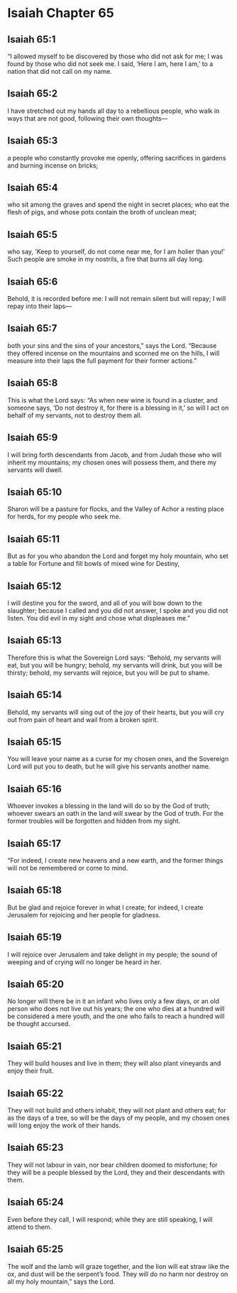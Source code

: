 # Isaiah Chapter 65

## Isaiah 65:1
“I allowed myself to be discovered by those who did not ask for me; I was found by those who did not seek me. I said, ‘Here I am, here I am,’ to a nation that did not call on my name.

## Isaiah 65:2
I have stretched out my hands all day to a rebellious people, who walk in ways that are not good, following their own thoughts—

## Isaiah 65:3
a people who constantly provoke me openly, offering sacrifices in gardens and burning incense on bricks;

## Isaiah 65:4
who sit among the graves and spend the night in secret places; who eat the flesh of pigs, and whose pots contain the broth of unclean meat;

## Isaiah 65:5
who say, ‘Keep to yourself, do not come near me, for I am holier than you!’ Such people are smoke in my nostrils, a fire that burns all day long.

## Isaiah 65:6
Behold, it is recorded before me: I will not remain silent but will repay; I will repay into their laps—

## Isaiah 65:7
both your sins and the sins of your ancestors,” says the Lord. “Because they offered incense on the mountains and scorned me on the hills, I will measure into their laps the full payment for their former actions.”

## Isaiah 65:8
This is what the Lord says: “As when new wine is found in a cluster, and someone says, ‘Do not destroy it, for there is a blessing in it,’ so will I act on behalf of my servants, not to destroy them all.

## Isaiah 65:9
I will bring forth descendants from Jacob, and from Judah those who will inherit my mountains; my chosen ones will possess them, and there my servants will dwell.

## Isaiah 65:10
Sharon will be a pasture for flocks, and the Valley of Achor a resting place for herds, for my people who seek me.

## Isaiah 65:11
But as for you who abandon the Lord and forget my holy mountain, who set a table for Fortune and fill bowls of mixed wine for Destiny,

## Isaiah 65:12
I will destine you for the sword, and all of you will bow down to the slaughter; because I called and you did not answer, I spoke and you did not listen. You did evil in my sight and chose what displeases me.”

## Isaiah 65:13
Therefore this is what the Sovereign Lord says: “Behold, my servants will eat, but you will be hungry; behold, my servants will drink, but you will be thirsty; behold, my servants will rejoice, but you will be put to shame.

## Isaiah 65:14
Behold, my servants will sing out of the joy of their hearts, but you will cry out from pain of heart and wail from a broken spirit.

## Isaiah 65:15
You will leave your name as a curse for my chosen ones, and the Sovereign Lord will put you to death, but he will give his servants another name.

## Isaiah 65:16
Whoever invokes a blessing in the land will do so by the God of truth; whoever swears an oath in the land will swear by the God of truth. For the former troubles will be forgotten and hidden from my sight.

## Isaiah 65:17
“For indeed, I create new heavens and a new earth, and the former things will not be remembered or come to mind.

## Isaiah 65:18
But be glad and rejoice forever in what I create; for indeed, I create Jerusalem for rejoicing and her people for gladness.

## Isaiah 65:19
I will rejoice over Jerusalem and take delight in my people; the sound of weeping and of crying will no longer be heard in her.

## Isaiah 65:20
No longer will there be in it an infant who lives only a few days, or an old person who does not live out his years; the one who dies at a hundred will be considered a mere youth, and the one who fails to reach a hundred will be thought accursed.

## Isaiah 65:21
They will build houses and live in them; they will also plant vineyards and enjoy their fruit.

## Isaiah 65:22
They will not build and others inhabit, they will not plant and others eat; for as the days of a tree, so will be the days of my people, and my chosen ones will long enjoy the work of their hands.

## Isaiah 65:23
They will not labour in vain, nor bear children doomed to misfortune; for they will be a people blessed by the Lord, they and their descendants with them.

## Isaiah 65:24
Even before they call, I will respond; while they are still speaking, I will attend to them.

## Isaiah 65:25
The wolf and the lamb will graze together, and the lion will eat straw like the ox, and dust will be the serpent’s food. They will do no harm nor destroy on all my holy mountain,” says the Lord.
